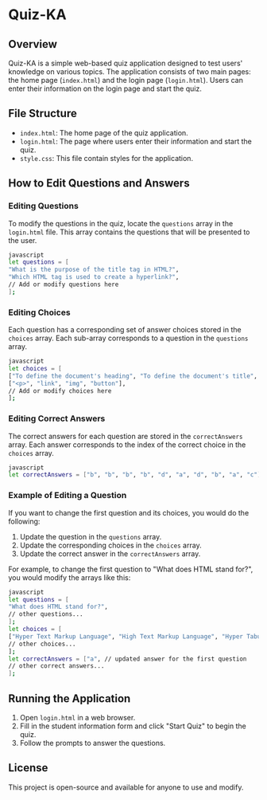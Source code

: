 # Quiz-KA

## Overview
Quiz-KA is a simple web-based quiz application designed to test users' knowledge on various topics. The application consists of two main pages: the home page (`index.html`) and the login page (`login.html`). Users can enter their information on the login page and start the quiz.

## File Structure
- `index.html`: The home page of the quiz application.
- `login.html`: The page where users enter their information and start the quiz.
- `style.css`:  This file contain styles for the application.

## How to Edit Questions and Answers

### Editing Questions
To modify the questions in the quiz, locate the `questions` array in the `login.html` file. This array contains the questions that will be presented to the user.

```bash
javascript
let questions = [
"What is the purpose of the title tag in HTML?",
"Which HTML tag is used to create a hyperlink?",
// Add or modify questions here
];
```

### Editing Choices
Each question has a corresponding set of answer choices stored in the `choices` array. Each sub-array corresponds to a question in the `questions` array.

```bash
javascript
let choices = [
["To define the document's heading", "To define the document's title", "To define the document's paragraph", "To define the document's image"],
["<p>", "link", "img", "button"],
// Add or modify choices here
];
```


### Editing Correct Answers
The correct answers for each question are stored in the `correctAnswers` array. Each answer corresponds to the index of the correct choice in the `choices` array.

```bash
javascript
let correctAnswers = ["b", "b", "b", "b", "d", "a", "d", "b", "a", "c"];
```

### Example of Editing a Question
If you want to change the first question and its choices, you would do the following:

1. Update the question in the `questions` array.
2. Update the corresponding choices in the `choices` array.
3. Update the correct answer in the `correctAnswers` array.

For example, to change the first question to "What does HTML stand for?", you would modify the arrays like this:

```bash
javascript
let questions = [
"What does HTML stand for?",
// other questions...
];
let choices = [
["Hyper Text Markup Language", "High Text Markup Language", "Hyper Tabular Markup Language", "None of these"],
// other choices...
];
let correctAnswers = ["a", // updated answer for the first question
// other correct answers...
];
```

## Running the Application
1. Open `login.html` in a web browser.
2. Fill in the student information form and click "Start Quiz" to begin the quiz.
3. Follow the prompts to answer the questions.

## License
This project is open-source and available for anyone to use and modify.
